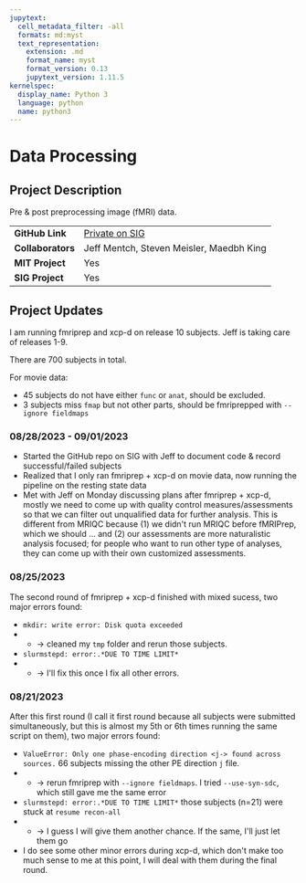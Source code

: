 ```yaml
---
jupytext:
  cell_metadata_filter: -all
  formats: md:myst
  text_representation:
    extension: .md
    format_name: myst
    format_version: 0.13
    jupytext_version: 1.11.5
kernelspec:
  display_name: Python 3
  language: python
  name: python3
---
```


# Data Processing

## Project Description
Pre & post preprocessing image (fMRI) data.

| | |
| -------------- | ----------------------------- |
| **GitHub Link**  | [Private on SIG](https://github.com/sensein/hbn_fmri) |
| **Collaborators**| Jeff Mentch, Steven Meisler, Maedbh King|
| **MIT Project**  | Yes |
| **SIG Project**  | Yes |

## Project Updates

I am running fmriprep and xcp-d on release 10 subjects. Jeff is taking care of releases 1-9.

There are 700 subjects in total.

For movie data:
- 45 subjects do not have either `func` or `anat`, should be excluded.
- 3 subjects miss `fmap` but not other parts, should be fmriprepped with `--ignore fieldmaps`

### 08/28/2023 - 09/01/2023
- Started the GitHub repo on SIG with Jeff to document code & record successful/failed subjects
- Realized that I only ran fmriprep + xcp-d on movie data, now running the pipeline on the resting state data
- Met with Jeff on Monday discussing plans after fmriprep + xcp-d, mostly we need to come up with quality control measures/assessments so that we can filter out unqualified data for further analysis. This is different from MRIQC because (1) we didn't run MRIQC before fMRIPrep, which we should ... and (2) our assessments are more naturalistic analysis focused; for people who want to run other type of analyses, they can come up with their own customized assessments.

### 08/25/2023
The second round of fmriprep + xcp-d finished with mixed sucess, two major errors found:
- `mkdir: write error: Disk quota exceeded` 
- - -> cleaned my `tmp` folder and rerun those subjects.
- `slurmstepd: error:.*DUE TO TIME LIMIT*`
- - -> I'll fix this once I fix all other errors.

### 08/21/2023
After this first round (I call it first round because all subjects were submitted simultaneously, but this is almost my 5th or 6th times running the same script on them), two major errors found:
- `ValueError: Only one phase-encoding direction <j-> found across sources.` 66 subjects missing the other PE direction `j` file. 
- - -> rerun fmriprep with `--ignore fieldmaps`. I tried `--use-syn-sdc`, which still gave me the same error
- `slurmstepd: error:.*DUE TO TIME LIMIT*` those subjects (n=21) were stuck at `resume recon-all`
- - -> I guess I will give them another chance. If the same, I'll just let them go
- I do see some other minor errors during xcp-d, which don't make too much sense to me at this point, I will deal with them during the final round.

